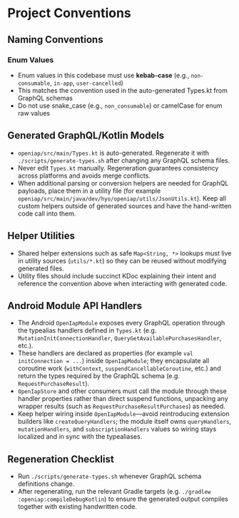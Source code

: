 # Project Conventions

## Naming Conventions

### Enum Values
- Enum values in this codebase must use **kebab-case** (e.g., `non-consumable`, `in-app`, `user-cancelled`)
- This matches the convention used in the auto-generated Types.kt from GraphQL schemas
- Do not use snake_case (e.g., `non_consumable`) or camelCase for enum raw values

## Generated GraphQL/Kotlin Models

- `openiap/src/main/Types.kt` is auto-generated. Regenerate it with `./scripts/generate-types.sh` after changing any GraphQL schema files.
- Never edit `Types.kt` manually. Regeneration guarantees consistency across platforms and avoids merge conflicts.
- When additional parsing or conversion helpers are needed for GraphQL payloads, place them in a utility file (for example `openiap/src/main/java/dev/hyo/openiap/utils/JsonUtils.kt`). Keep all custom helpers outside of generated sources and have the hand-written code call into them.

## Helper Utilities

- Shared helper extensions such as safe `Map<String, *>` lookups must live in utility sources (`utils/*.kt`) so they can be reused without modifying generated files.
- Utility files should include succinct KDoc explaining their intent and reference the convention above when interacting with generated code.

## Android Module API Handlers

- The Android `OpenIapModule` exposes every GraphQL operation through the typealias handlers defined in `Types.kt` (e.g. `MutationInitConnectionHandler`, `QueryGetAvailablePurchasesHandler`, etc.).
- These handlers are declared as properties (for example `val initConnection = ...`) inside `OpenIapModule`; they encapsulate all coroutine work (`withContext`, `suspendCancellableCoroutine`, etc.) and return the types required by the GraphQL schema (e.g. `RequestPurchaseResult`).
- `OpenIapStore` and other consumers must call the module through these handler properties rather than direct suspend functions, unpacking any wrapper results (such as `RequestPurchaseResultPurchases`) as needed.
- Keep helper wiring inside `OpenIapModule`—avoid reintroducing extension builders like `createQueryHandlers`; the module itself owns `queryHandlers`, `mutationHandlers`, and `subscriptionHandlers` values so wiring stays localized and in sync with the typealiases.

## Regeneration Checklist

- Run `./scripts/generate-types.sh` whenever GraphQL schema definitions change.
- After regenerating, run the relevant Gradle targets (e.g. `./gradlew :openiap:compileDebugKotlin`) to ensure the generated output compiles together with existing handwritten code.
